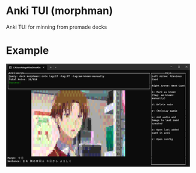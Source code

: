 # Anki TUI (morphman)

Anki TUI for minning from premade decks



# Example

![Example Image](assets/example.png)
